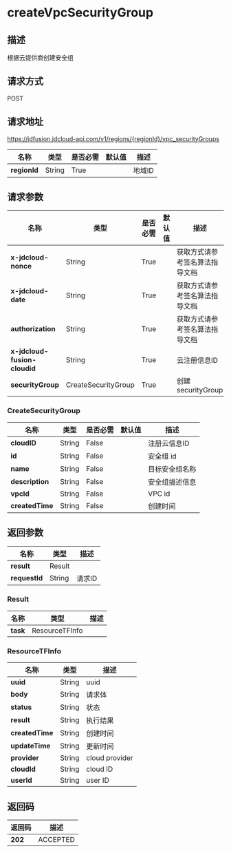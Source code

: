 # createVpcSecurityGroup


## 描述
根据云提供商创建安全组

## 请求方式
POST

## 请求地址
https://jdfusion.jdcloud-api.com/v1/regions/{regionId}/vpc_securityGroups

|名称|类型|是否必需|默认值|描述|
|---|---|---|---|---|
|**regionId**|String|True| |地域ID|

## 请求参数
|名称|类型|是否必需|默认值|描述|
|---|---|---|---|---|
|**x-jdcloud-nonce**|String|True| |获取方式请参考签名算法指导文档|
|**x-jdcloud-date**|String|True| |获取方式请参考签名算法指导文档|
|**authorization**|String|True| |获取方式请参考签名算法指导文档|
|**x-jdcloud-fusion-cloudid**|String|True| |云注册信息ID|
|**securityGroup**|CreateSecurityGroup|True| |创建securityGroup|

### CreateSecurityGroup
|名称|类型|是否必需|默认值|描述|
|---|---|---|---|---|
|**cloudID**|String|False| |注册云信息ID|
|**id**|String|False| |安全组 id|
|**name**|String|False| |目标安全组名称|
|**description**|String|False| |安全组描述信息|
|**vpcId**|String|False| |VPC id|
|**createdTime**|String|False| |创建时间|

## 返回参数
|名称|类型|描述|
|---|---|---|
|**result**|Result| |
|**requestId**|String|请求ID|

### Result
|名称|类型|描述|
|---|---|---|
|**task**|ResourceTFInfo| |
### ResourceTFInfo
|名称|类型|描述|
|---|---|---|
|**uuid**|String|uuid|
|**body**|String|请求体|
|**status**|String|状态|
|**result**|String|执行结果|
|**createdTime**|String|创建时间|
|**updateTime**|String|更新时间|
|**provider**|String|cloud provider|
|**cloudId**|String|cloud ID|
|**userId**|String|user ID|

## 返回码
|返回码|描述|
|---|---|
|**202**|ACCEPTED|
